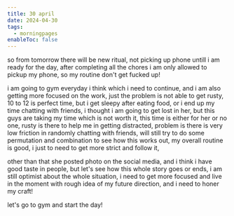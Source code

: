 ```yaml
---
title: 30 april
date: 2024-04-30
tags:
  - morningpages
enableToc: false
---
```

so from tomorrow there will be new ritual, not picking up phone untill i am ready for the day, after completing all the chores i am only allowed to pickup my phone, so my routine don't get fucked up!

i am going to gym everyday i think which i need to continue, and i am also getting more focused on the work, just the problem is not able to get rusty, 10 to 12 is perfect time, but i get sleepy after eating food, or i end up my time chatting with friends, i thought i am going to  get lost in her, but this guys are taking my time which is not worth it, this time is either for her or no one, rusty is there to help me in getting distracted, problem is there is very low friction in randomly chatting with friends, will still try to do some permutation and combination to see how this works out, my overall routine is good, i just to need to get more strict and follow it,

other than that she posted photo on the social media, and i think i have good taste in people, but let's see how this whole story goes or ends, i am still optimist about the whole situation, i need to get more focused and live in the moment with rough idea of my future direction, and i need to honer my craft!

let's go to gym and start the day!